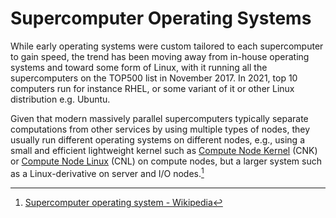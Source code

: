 # Supercomputer Operating Systems
While early operating systems were custom tailored to each supercomputer to gain speed, the trend has been moving away from in-house operating systems and toward some form of Linux, with it running all the supercomputers on the TOP500 list in November 2017. In 2021, top 10 computers run for instance RHEL, or some variant of it or other Linux distribution e.g. Ubuntu.

Given that modern massively parallel supercomputers typically separate computations from other services by using multiple types of nodes, they usually run different operating systems on different nodes, e.g., using a small and efficient lightweight kernel such as [Compute Node Kernel](https://en.wikipedia.org/wiki/CNK_operating_system "CNK operating system") (CNK) or [Compute Node Linux](https://en.wikipedia.org/wiki/Compute_Node_Linux "Compute Node Linux") (CNL) on compute nodes, but a larger system such as a Linux-derivative on server and I/O nodes.[^wiki]


[^wiki]: [Supercomputer operating system - Wikipedia](https://en.wikipedia.org/wiki/Supercomputer_operating_system)